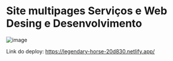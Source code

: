 # Site multipages Serviços e Web Desing e Desenvolvimento

![image](https://github.com/MyllenaCerq/site-institucional-de-cursos-profissionalizantes/assets/114107187/370929b1-4794-4b2a-a862-aad53bf289e2)


Link do deploy: https://legendary-horse-20d830.netlify.app/
